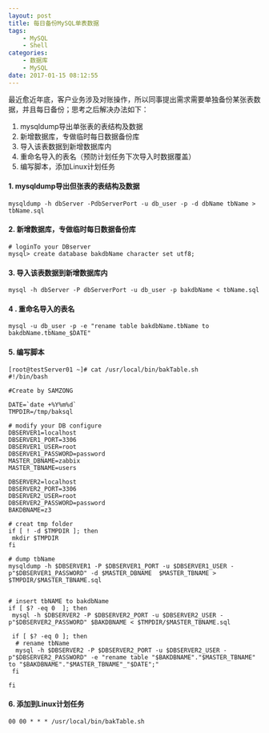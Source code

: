 ```yaml
---
layout: post
title: 每日备份MySQL单表数据
tags: 
    - MySQL
    - Shell
categories: 
    - 数据库
    - MySQL
date: 2017-01-15 08:12:55
---
```


最近愈近年底，客户业务涉及对账操作，所以同事提出需求需要单独备份某张表数据，并且每日备份；思考之后解决办法如下：

1. mysqldump导出单张表的表结构及数据
2. 新增数据库，专做临时每日数据备份库
3. 导入该表数据到新增数据库内
4. 重命名导入的表名（预防计划任务下次导入时数据覆盖）
5. 编写脚本，添加Linux计划任务

#### 1. mysqldump导出但张表的表结构及数据

```
mysqldump -h dbServer -PdbServerPort -u db_user -p -d dbName tbName > tbName.sql
```

#### 2. 新增数据库，专做临时每日数据备份库

```
# loginTo your DBserver
mysql> create database bakdbName character set utf8;
```

#### 3. 导入该表数据到新增数据库内

```
mysql -h dbServer -P dbServerPort -u db_user -p bakdbName < tbName.sql
```

#### 4 . 重命名导入的表名

```
mysql -u db_user -p -e "rename table bakdbName.tbName to bakdbName.tbName_$DATE"
```

#### 5. 编写脚本

```
[root@testServer01 ~]# cat /usr/local/bin/bakTable.sh
#!/bin/bash

#Create by SAMZONG

DATE=`date +%Y%m%d`
TMPDIR=/tmp/baksql

# modify your DB configure
DBSERVER1=localhost
DBSERVER1_PORT=3306
DBSERVER1_USER=root
DBSERVER1_PASSWORD=password
MASTER_DBNAME=zabbix
MASTER_TBNAME=users

DBSERVER2=localhost
DBSERVER2_PORT=3306
DBSERVER2_USER=root
DBSERVER2_PASSWORD=password
BAKDBNAME=z3

# creat tmp folder
if [ ! -d $TMPDIR ]; then
 mkdir $TMPDIR
fi

# dump tbName
mysqldump -h $DBSERVER1 -P $DBSERVER1_PORT -u $DBSERVER1_USER -p"$DBSERVER1_PASSWORD" -d $MASTER_DBNAME  $MASTER_TBNAME > $TMPDIR/$MASTER_TBNAME.sql


# insert tbNAME to bakdbName
if [ $? -eq 0  ]; then
 mysql -h $DBSERVER2 -P $DBSERVER2_PORT -u $DBSERVER2_USER -p"$DBSERVER2_PASSWORD" $BAKDBNAME < $TMPDIR/$MASTER_TBNAME.sql

 if [ $? -eq 0 ]; then
  # rename tbName
  mysql -h $DBSERVER2 -P $DBSERVER2_PORT -u $DBSERVER2_USER -p"$DBSERVER2_PASSWORD" -e "rename table "$BAKDBNAME"."$MASTER_TBNAME" to "$BAKDBNAME"."$MASTER_TBNAME"_"$DATE";"
 fi

fi
```

#### 6. 添加到Linux计划任务

```
00 00 * * * /usr/local/bin/bakTable.sh
```
